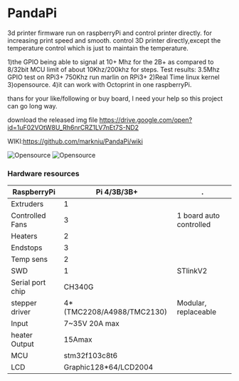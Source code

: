 # PandaPi
3d printer firmware run on raspberryPi and control printer directly. for increasing print speed and smooth. 
control 3D printer directly,except the temperature control which is just to maintain the temperature.

1)the GPIO being able to signal at 10+ Mhz for the 2B+ as compared to 8/32bit MCU limit of about 10Khz/200khz for steps.
Test results:
3.5Mhz GPIO test on RPi3+
750Khz run marlin on RPi3+
2)Real Time linux kernel
3)opensource. 
4)it can work with Octoprint in one raspberryPi.

thans for your like/following or buy board, I need your help so this project can go long way.

download the released img file
https://drive.google.com/open?id=1uF02VOtW8U_Rh6nrCRZ1LV7nEt7S-ND2

WIKI:https://github.com/markniu/PandaPi/wiki

![Opensource](https://raw.githubusercontent.com/markniu/PandaPi/master/doc/dlg.png)
![Opensource](https://raw.githubusercontent.com/markniu/PandaPi/master/doc/case.jpg)

### Hardware resources
RaspberryPi | Pi 4/3B/3B+ | .
--- | --- | --- 
Extruders | 	1 | 	 
Controlled Fans | 	3	 |  1 board auto controlled
Heaters   | 	2	 |  
Endstops   | 	3	 | 
Temp sens   | 	2	 | 
SWD   | 	1	 | STlinkV2
Serial port chip   | 	CH340G	 | 
stepper driver   |  4*(TMC2208/A4988/TMC2130)	 | Modular, replaceable
Input   | 	7~35V 20A max	 | 
heater Output   | 	15Amax	 | 
MCU   | 	stm32f103c8t6	 | 
LCD   | 	Graphic128*64/LCD2004	 | 
